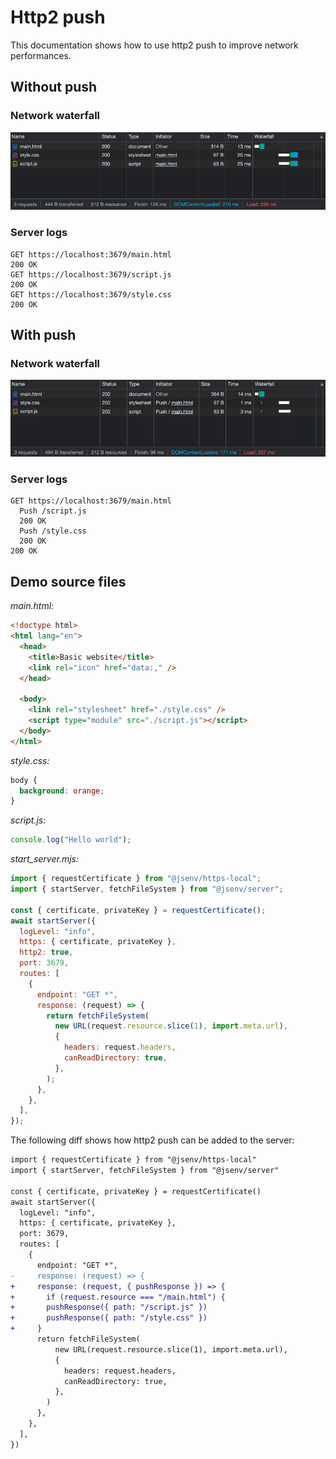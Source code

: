 <!--
  - show 3 files (html, script.js, style.css)
  - show the dev server serving them
  - show screenshot of chrome network panel
  - show how to add pushResponse
  - show the result in chrome network panel
 -->

# Http2 push

This documentation shows how to use http2 push to improve network performances.

## Without push

### Network waterfall

![stuff](./screenshots/http2_push_before.png)

### Server logs

```console
GET https://localhost:3679/main.html
200 OK
GET https://localhost:3679/script.js
200 OK
GET https://localhost:3679/style.css
200 OK
```

## With push

### Network waterfall

![stuff](./screenshots/http2_push_after.png)

### Server logs

```console
GET https://localhost:3679/main.html
  Push /script.js
  200 OK
  Push /style.css
  200 OK
200 OK
```

## Demo source files

_main.html:_

```html
<!doctype html>
<html lang="en">
  <head>
    <title>Basic website</title>
    <link rel="icon" href="data:," />
  </head>

  <body>
    <link rel="stylesheet" href="./style.css" />
    <script type="module" src="./script.js"></script>
  </body>
</html>
```

_style.css:_

```css
body {
  background: orange;
}
```

_script.js:_

```js
console.log("Hello world");
```

_start_server.mjs:_

```js
import { requestCertificate } from "@jsenv/https-local";
import { startServer, fetchFileSystem } from "@jsenv/server";

const { certificate, privateKey } = requestCertificate();
await startServer({
  logLevel: "info",
  https: { certificate, privateKey },
  http2: true,
  port: 3679,
  routes: [
    {
      endpoint: "GET *",
      response: (request) => {
        return fetchFileSystem(
          new URL(request.resource.slice(1), import.meta.url),
          {
            headers: request.headers,
            canReadDirectory: true,
          },
        );
      },
    },
  ],
});
```

The following diff shows how http2 push can be added to the server:

```diff
import { requestCertificate } from "@jsenv/https-local"
import { startServer, fetchFileSystem } from "@jsenv/server"

const { certificate, privateKey } = requestCertificate()
await startServer({
  logLevel: "info",
  https: { certificate, privateKey },
  port: 3679,
  routes: [
    {
      endpoint: "GET *",
-     response: (request) => {
+     response: (request, { pushResponse }) => {
+       if (request.resource === "/main.html") {
+       pushResponse({ path: "/script.js" })
+       pushResponse({ path: "/style.css" })
+     }
      return fetchFileSystem(
          new URL(request.resource.slice(1), import.meta.url),
          {
            headers: request.headers,
            canReadDirectory: true,
          },
        )
      },
    },
  ],
})
```
